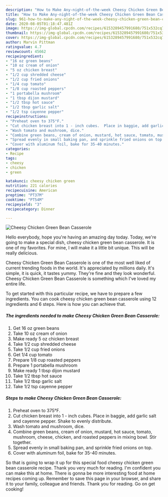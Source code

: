 ```yaml
---
description: "How to Make Any-night-of-the-week Cheesy Chicken Green Bean Casserole"
title: "How to Make Any-night-of-the-week Cheesy Chicken Green Bean Casserole"
slug: 961-how-to-make-any-night-of-the-week-cheesy-chicken-green-bean-casserole
date: 2020-08-05T01:18:47.481Z
image: https://img-global.cpcdn.com/recipes/6153289457991680/751x532cq70/cheesy-chicken-green-bean-casserole-recipe-main-photo.jpg
thumbnail: https://img-global.cpcdn.com/recipes/6153289457991680/751x532cq70/cheesy-chicken-green-bean-casserole-recipe-main-photo.jpg
cover: https://img-global.cpcdn.com/recipes/6153289457991680/751x532cq70/cheesy-chicken-green-bean-casserole-recipe-main-photo.jpg
author: Marvin Pittman
ratingvalue: 4.7
reviewcount: 45662
recipeingredient:
- "16 oz green beans"
- "10 oz cream of onion"
- "5 oz chicken breast"
- "1/2 cup shredded cheese"
- "1/2 cup fried onions"
- "1/4 cup tomato"
- "1/8 cup roasted peppers"
- "1 portabella mushroom"
- "1 tbsp dijon mustard"
- "1/2 tbsp hot sauce"
- "1/2 tbsp garlic salt"
- "1/2 tsp cayenne pepper"
recipeinstructions:
- "Preheat oven to 375°F."
- "Cut chicken breast into 1 - inch cubes.  Place in baggie, add garlic salt and cayenne pepper.  Shake to evenly distribute."
- "Wash tomato and mushroom, dice."
- "Combine green beans, cream of onion, mustard, hot sauce, tomato, mushroom, cheese, chicken, and roasted peppers in mixing bowl.  Stir together."
- "Spread evenly in small baking pan, and sprinkle fried onions on top."
- "Cover with aluminum foil, bake for 35-40 minutes."
categories:
- Recipe
tags:
- cheesy
- chicken
- green

katakunci: cheesy chicken green 
nutrition: 221 calories
recipecuisine: American
preptime: "PT37M"
cooktime: "PT54M"
recipeyield: "3"
recipecategory: Dinner

---
```



![Cheesy Chicken Green Bean Casserole](https://img-global.cpcdn.com/recipes/6153289457991680/751x532cq70/cheesy-chicken-green-bean-casserole-recipe-main-photo.jpg)

Hello everybody, hope you're having an amazing day today. Today, we're going to make a special dish, cheesy chicken green bean casserole. It is one of my favorites. For mine, I will make it a little bit unique. This will be really delicious.



Cheesy Chicken Green Bean Casserole is one of the most well liked of current trending foods in the world. It's appreciated by millions daily. It's simple, it is quick, it tastes yummy. They're fine and they look wonderful. Cheesy Chicken Green Bean Casserole is something which I've loved my entire life.


To get started with this particular recipe, we have to prepare a few ingredients. You can cook cheesy chicken green bean casserole using 12 ingredients and 6 steps. Here is how you can achieve that.

<!--inarticleads1-->

##### The ingredients needed to make Cheesy Chicken Green Bean Casserole:

1. Get 16 oz green beans
1. Take 10 oz cream of onion
1. Make ready 5 oz chicken breast
1. Take 1/2 cup shredded cheese
1. Take 1/2 cup fried onions
1. Get 1/4 cup tomato
1. Prepare 1/8 cup roasted peppers
1. Prepare 1 portabella mushroom
1. Make ready 1 tbsp dijon mustard
1. Take 1/2 tbsp hot sauce
1. Take 1/2 tbsp garlic salt
1. Take 1/2 tsp cayenne pepper




<!--inarticleads2-->

##### Steps to make Cheesy Chicken Green Bean Casserole:

1. Preheat oven to 375°F.
1. Cut chicken breast into 1 - inch cubes.  Place in baggie, add garlic salt and cayenne pepper.  Shake to evenly distribute.
1. Wash tomato and mushroom, dice.
1. Combine green beans, cream of onion, mustard, hot sauce, tomato, mushroom, cheese, chicken, and roasted peppers in mixing bowl.  Stir together.
1. Spread evenly in small baking pan, and sprinkle fried onions on top.
1. Cover with aluminum foil, bake for 35-40 minutes.




So that is going to wrap it up for this special food cheesy chicken green bean casserole recipe. Thank you very much for reading. I'm confident you can make this at home. There is gonna be more interesting food at home recipes coming up. Remember to save this page in your browser, and share it to your family, colleague and friends. Thank you for reading. Go on get cooking!
